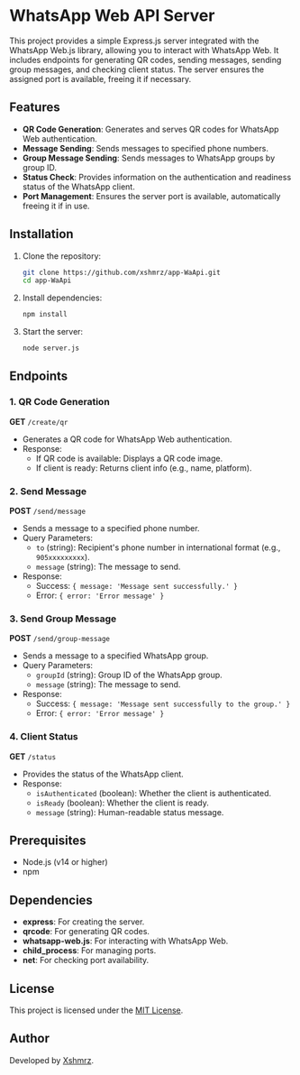# WhatsApp Web API Server

This project provides a simple Express.js server integrated with the WhatsApp Web.js library, allowing you to interact
with WhatsApp Web. It includes endpoints for generating QR codes, sending messages, sending group messages, and checking
client status. The server ensures the assigned port is available, freeing it if necessary.

## Features

- **QR Code Generation**: Generates and serves QR codes for WhatsApp Web authentication.
- **Message Sending**: Sends messages to specified phone numbers.
- **Group Message Sending**: Sends messages to WhatsApp groups by group ID.
- **Status Check**: Provides information on the authentication and readiness status of the WhatsApp client.
- **Port Management**: Ensures the server port is available, automatically freeing it if in use.

## Installation

1. Clone the repository:
   ```bash
   git clone https://github.com/xshmrz/app-WaApi.git
   cd app-WaApi
   ```

2. Install dependencies:
   ```bash
   npm install
   ```

3. Start the server:
   ```bash
   node server.js
   ```

## Endpoints

### 1. QR Code Generation

**GET** `/create/qr`

- Generates a QR code for WhatsApp Web authentication.
- Response:
    - If QR code is available: Displays a QR code image.
    - If client is ready: Returns client info (e.g., name, platform).

### 2. Send Message

**POST** `/send/message`

- Sends a message to a specified phone number.
- Query Parameters:
    - `to` (string): Recipient's phone number in international format (e.g., `905xxxxxxxxx`).
    - `message` (string): The message to send.
- Response:
    - Success: `{ message: 'Message sent successfully.' }`
    - Error: `{ error: 'Error message' }`

### 3. Send Group Message

**POST** `/send/group-message`

- Sends a message to a specified WhatsApp group.
- Query Parameters:
    - `groupId` (string): Group ID of the WhatsApp group.
    - `message` (string): The message to send.
- Response:
    - Success: `{ message: 'Message sent successfully to the group.' }`
    - Error: `{ error: 'Error message' }`

### 4. Client Status

**GET** `/status`

- Provides the status of the WhatsApp client.
- Response:
    - `isAuthenticated` (boolean): Whether the client is authenticated.
    - `isReady` (boolean): Whether the client is ready.
    - `message` (string): Human-readable status message.

## Prerequisites

- Node.js (v14 or higher)
- npm

## Dependencies

- **express**: For creating the server.
- **qrcode**: For generating QR codes.
- **whatsapp-web.js**: For interacting with WhatsApp Web.
- **child_process**: For managing ports.
- **net**: For checking port availability.

## License

This project is licensed under the [MIT License](LICENSE).

## Author

Developed by [Xshmrz](https://www.instagram.com/xshmrz/).
